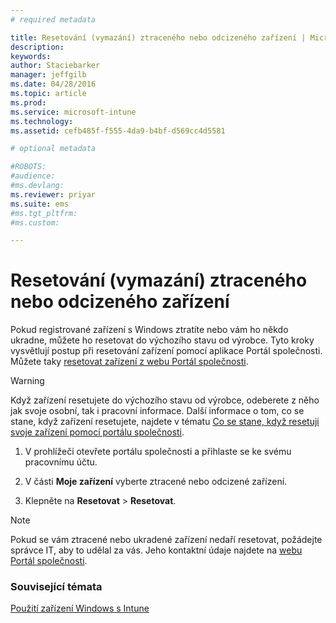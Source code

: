 ```yaml
---
# required metadata

title: Resetování (vymazání) ztraceného nebo odcizeného zařízení | Microsoft Intune
description:
keywords:
author: Staciebarker
manager: jeffgilb
ms.date: 04/28/2016
ms.topic: article
ms.prod:
ms.service: microsoft-intune
ms.technology:
ms.assetid: cefb485f-f555-4da9-b4bf-d569cc4d5581

# optional metadata

#ROBOTS:
#audience:
#ms.devlang:
ms.reviewer: priyar
ms.suite: ems
#ms.tgt_pltfrm:
#ms.custom:

---
```



# Resetování (vymazání) ztraceného nebo odcizeného zařízení

Pokud registrované zařízení s Windows ztratíte nebo vám ho někdo ukradne, můžete ho resetovat do výchozího stavu od výrobce. Tyto kroky vysvětlují postup při resetování zařízení pomocí aplikace Portál společnosti. Můžete taky [resetovat zařízení z webu Portál společnosti](reset-your-device-cpwebsite.md).


> [!WARNING]
> Když zařízení resetujete do výchozího stavu od výrobce, odeberete z něho jak svoje osobní, tak i pracovní informace. Další informace o tom, co se stane, když zařízení resetujete, najdete v tématu [Co se stane, když resetuji svoje zařízení pomocí portálu společnosti](what-happens-if-you-reset-your-device-using-the-company-portal-windows.md).

1.  V prohlížeči otevřete portálu společnosti a přihlaste se ke svému pracovnímu účtu.

2.  V části **Moje zařízení** vyberte ztracené nebo odcizené zařízení.

3.  Klepněte na **Resetovat** &gt; **Resetovat**.

> [!NOTE]
> Pokud se vám ztracené nebo ukradené zařízení nedaří resetovat, požádejte správce IT, aby to udělal za vás. Jeho kontaktní údaje najdete na [webu Portál společnosti](http://portal.manage.microsoft.com).

### Související témata
[Použití zařízení Windows s Intune](using-your-windows-device-with-intune.md)

<!--HONumber=Jun16_HO2-->


